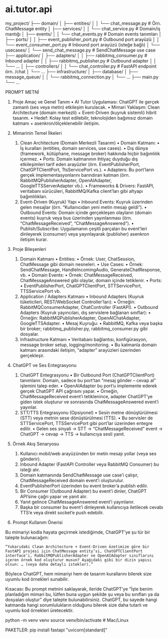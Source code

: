# ai.tutor.api

my_project/
├── domain/
│ ├── entities/
│ │ └── chat_message.py # Örn. ChatMessage entity
│ ├── services/
│ │ └── chat_service.py # Domain/iş mantığı
│ ├── events/
│ │ └── chat_events.py # Domain events tanımları
│ ├── ports/
│ │ ├── event_publisher_port.py # Outbound port arayüzü
│ │ └── event_consumer_port.py # Inbound port arayüzü (isteğe bağlı)
│ └── usecases/
│ └── send_chat_message.py # SendChatMessage use case
├── application/
│ ├── adapters/
│ │ ├── rabbitmq_consumer.py # Inbound adapter
│ │ ├── rabbitmq_publisher.py # Outbound adapter
│ │ └── ...
│ ├── controllers/
│ │ └── chat_controller.py # FastAPI endpoint örn. /chat
│ └── ...
├── infrastructure/
│ ├── database/
│ ├── message_queue/
│ │ └── rabbitmq_connection.py
│ └── ...
├── main.py
└── ...

PROMPT METNİ

1. Proje Amaç ve Genel Tanım
   • AI Tutor Uygulaması: ChatGPT ile gerçek zamanlı (ses veya metin) etkileşim kurulacak.
   • Mimari Yaklaşım: Clean Architecture (domain merkezli) + Event-Driven (kuyruk sistemli) hibrit tasarım.
   • Hedef: Kolay test edilebilir, teknolojiden bağımsız domain katmanı + asenkron/ölçeklenebilir iletişim.

2. Mimarinin Temel İlkeleri

   1. Clean Architecture (Domain Merkezli Tasarım)
      • Domain Katmanı:
      • İş kuralları (entities, domain services, use cases).
      • Dış dünya (framework, kütüphane, message broker) hakkında hiçbir bağımlılık içermez.
      • Ports: Domain katmanının ihtiyaç duyduğu dış etkileşimleri tarif eden arayüzler (örn. EventPublisherPort, ChatGPTClientPort, TtsServicePort vs.).
      • Adapters: Bu port’ların gerçek implementasyonlarını barındıran katman (örn. RabbitMQPublisherAdapter, OpenAIAdapter, GoogleTTSServerAdapter vb.).
      • Frameworks & Drivers: FastAPI, veritabanı sürücüleri, RabbitMQ/Kafka client’ları gibi altyapı bağımlılıkları.
   2. Event-Driven (Kuyruk) Yapı
      • Inbound Events: Kuyruk üzerinden gelen mesajlar (örn. “Kullanıcıdan yeni metin mesajı geldi”).
      • Outbound Events: Domain içinde gerçekleşen olayların (domain events) kuyruk veya bus üzerinden yayınlanması (örn. “ChatMessageReceived”, “ChatMessageAnswered”).
      • Publish/Subscribe: Uygulamanın çeşitli parçaları bu event’leri dinleyerek (consumer) veya yayınlayarak (publisher) asenkron iletişim kurar.

3. Proje Bileşenleri

   1. Domain Katmanı
      • Entities:
      • Örnek: User, ChatSession, ChatMessage gibi domain nesneleri.
      • Use Cases:
      • Örnek: SendChatMessage, HandleIncomingAudio, GenerateChatResponse, vb.
      • Domain Events:
      • Örnek: ChatMessageReceived, ChatMessageAnswered gibi olaylar, domain içinde tetiklenir.
      • Ports:
      • EventPublisherPort, ChatGPTClientPort, STTServicePort, TTSServicePort vb.
   2. Application / Adapters Katmanı
      • Inbound Adapters (Kuyruk tüketicileri, REST/WebSocket Controller’ları):
      • Örneğin: RabbitMQConsumerAdapter, ChatController (FastAPI).
      • Outbound Adapters (Kuyruk yayıncıları, dış servislere bağlanan sınıflar):
      • Örneğin: RabbitMQPublisherAdapter, OpenAIChatAdapter, GoogleTTSAdapter.
      • Mesaj Kuyruğu:
      • RabbitMQ, Kafka veya başka bir broker; rabbitmq_publisher.py, rabbitmq_consumer.py gibi dosyalar.
   3. Infrastructure Katmanı
      • Veritabanı bağlantısı, konfigürasyon, message broker setup, logging/monitoring.
      • Bu katmanla domain katmanı arasındaki iletişim, “adapter” arayüzleri üzerinden gerçekleşir.

4. ChatGPT ve Ses Entegrasyonu

   1. ChatGPT Entegrasyonu
      • Bir Outbound Port (ChatGPTClientPort) tanımlanır. Domain, sadece bu port’tan “mesaj gönder – cevap al” işlemini talep eder.
      • OpenAIAdapter bu port’u implemente ederek gerçek ChatGPT API çağrısını yapar.
      • Örneğin, ChatMessageReceived event’i tetiklenince, adapter ChatGPT’ye giden istek oluşturur ve sonrasında ChatMessageAnswered event’i yayınlar.
   2. STT/TTS Entegrasyonu (Opsiyonel)
      • Sesin metne dönüştürülmesi (STT) veya metnin sese dönüştürülmesi (TTS).
      • Bu servisler de STTServicePort, TTSServicePort gibi port’lar üzerinden entegre edilir.
      • Gelen ses sinyali -> STT -> “ChatMessageReceived” event -> ChatGPT -> cevap -> TTS -> kullanıcıya sesli yanıt.

5. Örnek Akış Senaryosu

   1. Kullanıcı mobil/web arayüzünden bir metin mesajı yollar (veya ses gönderir).
   2. Inbound Adapter (FastAPI Controller veya RabbitMQ Consumer) bu isteği alır.
   3. Domain katmanında SendChatMessage use case’i çalışır, ChatMessageReceived domain event’i oluşturulur.
   4. EventPublisherPort üzerinden bu event broker’a publish edilir.
   5. Bir Consumer (Outbound Adapter) bu event’i dinler, ChatGPT API’sine çağrı yapar ve yanıt alır.
   6. Yanıt gelince ChatMessageAnswered event’i yayınlanır.
   7. Başka bir consumer bu event’i dinleyerek kullanıcıya iletilecek cevabı TTS’e veya direkt socket’e push edebilir.

6. Prompt Kullanım Önerisi

Bu mimariyi kodla hayata geçirmek istediğimde, ChatGPT’ye şu tür bir talepte bulunacağım:

    “Yukarıdaki Clean Architecture + Event-Driven özetimize göre bir FastAPI projesi için ChatMessage entity’si, ChatGPTClientPort interface’i, RabbitMQPublisherAdapter ve OpenAIAdapter sınıflarını içeren örnek kod oluşturur musun? Aşağıdaki gibi bir dizin yapısı olsun: … (veya daha detaylı istekler).”

Böylece ChatGPT, hem mimariyi hem de tasarım kurallarını bilerek size uyumlu kod örnekleri sunabilir.

Kısacası: Bu prompt metnini saklayarak, ileride ChatGPT’ye “İşte benim planladığım mimari bu, lütfen buna uygun şekilde şu veya bu sınıfları ya da dosyaları oluştur” diye talepte bulunabilirsiniz. ChatGPT, bu sayede hangi katmanda hangi sorumlulukların olduğunu bilerek size daha tutarlı ve uyumlu kod örnekleri üretecektir.





python -m venv venv
source venv/bin/activate   # Mac/Linux

PAKETLER:
pip install fastapi "uvicorn[standard]"
